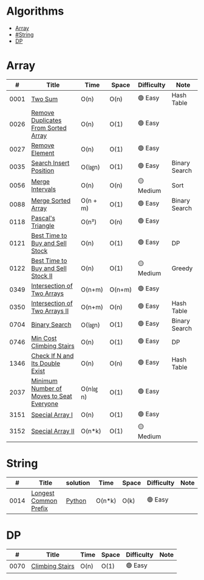 # Algorithms
+ [Array](https://github.com/yoyozheng97w/LeetCode/main/README.md#array)
+ [#String](https://github.com/yoyozheng97w/LeetCode/main/README.md#array)
+ [DP](https://github.com/yoyozheng97w/LeetCode?tab=readme-ov-file#dp)




# Array  
|  #   | Title |  Time | Space | Difficulty | Note |
| ---- | ----- | ----- | ----- | ---------- | ---- |
| 0001 | [Two Sum](https://leetcode.com/problems/two-sum/description/) | O(n)|  O(n) | 🟢 Easy | Hash Table |
| 0026 | [Remove Duplicates From Sorted Array](https://leetcode.com/problems/remove-duplicates-from-sorted-array/description/) |  O(n)|  O(1) | 🟢 Easy | |
| 0027 | [Remove Element](https://leetcode.com/problems/remove-element/) | O(n)|  O(1) | 🟢 Easy |  |
| 0035 | [Search Insert Position](https://leetcode.com/problems/search-insert-position/) | O(㏒n)|  O(1) | 🟢 Easy | Binary Search |
| 0056 | [Merge Intervals](https://leetcode.com/problems/merge-intervals/) | O(n)|  O(n) | 🟡 Medium | Sort |
| 0088 | [Merge Sorted Array](https://leetcode.com/problems/merge-sorted-array/) | O(n + m) |  O(1) | 🟢 Easy | Binary Search |
| 0118 | [Pascal's Triangle](https://leetcode.com/problems/pascals-triangle/) | O(n²) |  O(n) | 🟢 Easy |  |
| 0121 | [Best Time to Buy and Sell Stock](https://leetcode.com/problems/best-time-to-buy-and-sell-stock/) | O(n) |  O(1) | 🟢 Easy | DP |
| 0122 | [Best Time to Buy and Sell Stock II](https://leetcode.com/problems/best-time-to-buy-and-sell-stock-ii/description/) | O(n) |  O(1) | 🟡 Medium | Greedy |
| 0349 | [Intersection of Two Arrays](https://leetcode.com/problems/intersection-of-two-arrays/description/) | O(n+m) |  O(n+m) | 🟢 Easy |  |
| 0350 | [Intersection of Two Arrays II](https://leetcode.com/problems/intersection-of-two-arrays-ii/) | O(n+m) |  O(n) | 🟢 Easy | Hash Table |
| 0704 | [Binary Search](https://leetcode.com/problems/binary-search/) | O(㏒n) |  O(1) | 🟢 Easy | Binary Search |
| 0746 | [Min Cost Climbing Stairs](https://leetcode.com/problems/min-cost-climbing-stairs/) | O(n) |  O(1) | 🟢 Easy | DP |
| 1346 | [Check If N and Its Double Exist](https://leetcode.com/problems/check-if-n-and-its-double-exist/) | O(n) |  O(n) | 🟢 Easy | Hash Table |
| 2037 | [Minimum Number of Moves to Seat Everyone](https://leetcode.com/problems/minimum-number-of-moves-to-seat-everyone/description/) | O(n㏒n) |  O(1) | 🟢 Easy | |
| 3151 | [Special Array I](https://leetcode.com/problems/special-array-i/) | O(n) |  O(1) | 🟢 Easy | |
| 3152 | [Special Array II](https://leetcode.com/problems/special-array-ii/) | O(n*k) |  O(1) | 🟡 Medium | |




# String
|  #   | Title | solution | Time  | Space | Difficulty | Note |
| ---- | ----- | -------- | ----- | ----- | ---------- | ---- |
| 0014 | [Longest Common Prefix](https://leetcode.com/problems/longest-common-prefix/description/) | [Python](https://github.com/yoyozheng97w/LeetCode/blob/main/LeetCode_Python/0070_ClimbingStairs.py) | O(n*k)|  O(k) | 🟢 Easy | |


# DP
|  #   | Title |  Time | Space | Difficulty | Note |
| ---- | ----- | ----- | ----- | ---------- | ---- |
| 0070 | [Climbing Stairs](https://leetcode.com/problems/climbing-stairs/description/) | O(n)|  O(1) | 🟢 Easy | |
